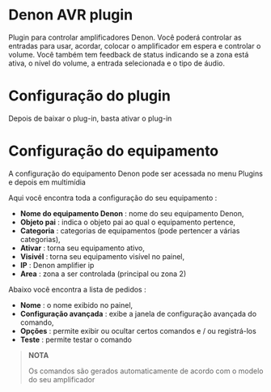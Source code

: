 # Denon AVR plugin

Plugin para controlar amplificadores Denon. Você poderá controlar as entradas para usar, acordar, colocar o amplificador em espera e controlar o volume. Você também tem feedback de status indicando se a zona está ativa, o nível do volume, a entrada selecionada e o tipo de áudio.

# Configuração do plugin

Depois de baixar o plug-in, basta ativar o plug-in

# Configuração do equipamento

A configuração do equipamento Denon pode ser acessada no menu Plugins e depois em multimídia

Aqui você encontra toda a configuração do seu equipamento :

-   **Nome do equipamento Denon** : nome do seu equipamento Denon,
-   **Objeto pai** : indica o objeto pai ao qual o equipamento pertence,
-   **Categoria** : categorias de equipamentos (pode pertencer a várias categorias),
-   **Ativar** : torna seu equipamento ativo,
-   **Visivél** : torna seu equipamento visível no painel,
-   **IP** : Denon amplifier ip
-   **Area** : zona a ser controlada (principal ou zona 2)

Abaixo você encontra a lista de pedidos :

-   **Nome** : o nome exibido no painel,
-   **Configuração avançada** : exibe a janela de configuração avançada do comando,
-   **Opções** : permite exibir ou ocultar certos comandos e / ou registrá-los
-   **Teste** : permite testar o comando

> **NOTA**
>
> Os comandos são gerados automaticamente de acordo com o modelo do seu amplificador
